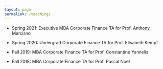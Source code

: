 ```yaml
---
layout: page
permalink: /teaching/
---
```


- Spring 2021: Executive MBA Corporate Finance TA for Prof. Anthony Marciano

- Spring 2020: Undergrad Corporate Finance TA for Prof. Elisabeth Kempf

- Fall 2019: MBA Corporate Finance TA for Prof. Constantine Yannelis

- Fall 2018: MBA Corporate Finance TA for Prof. Pascal Noel

